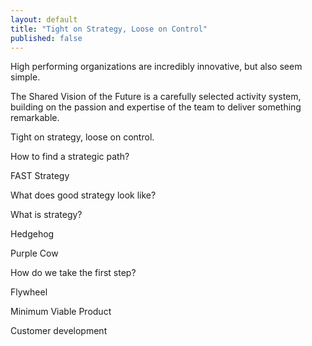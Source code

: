 ```yaml
---
layout: default
title: "Tight on Strategy, Loose on Control"
published: false
---
```






High performing organizations are incredibly innovative, but also seem simple.




The Shared Vision of the Future is a carefully selected activity system, building on the passion and expertise of the team to deliver something remarkable.


Tight on strategy, loose on control.





How to find a strategic path?

FAST Strategy


What does good strategy look like?

What is strategy?

Hedgehog

Purple Cow


How do we take the first step?

Flywheel

Minimum Viable Product

Customer development
